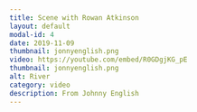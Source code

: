 ```yaml
---
title: Scene with Rowan Atkinson
layout: default
modal-id: 4
date: 2019-11-09
thumbnail: jonnyenglish.png
video: https://youtube.com/embed/R0GDgjKG_pE
thumbnail: jonnyenglish.png
alt: River
category: video
description: From Johnny English
---
```


